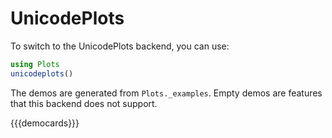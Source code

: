 # UnicodePlots

To switch to the UnicodePlots backend, you can use:

```julia
using Plots
unicodeplots()
```

The demos are generated from `Plots._examples`. Empty demos are features that this backend does not support.

{{{democards}}}
